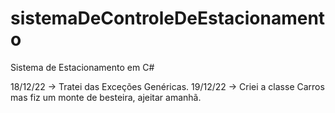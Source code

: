 # sistemaDeControleDeEstacionamento
Sistema de Estacionamento em C#

18/12/22 -> Tratei das Exceções Genéricas.
19/12/22 -> Criei a classe Carros mas fiz um monte de besteira, ajeitar amanhã.
